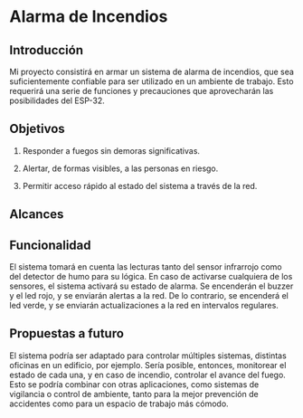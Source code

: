 # Alarma de Incendios
## Introducción
Mi proyecto consistirá en armar un sistema de alarma de incendios, que sea suficientemente confiable para ser utilizado en un ambiente de trabajo. Esto requerirá una serie de funciones y precauciones que aprovecharán las posibilidades del ESP-32.

## Objetivos
1. Responder a fuegos sin demoras significativas.
   
2. Alertar, de formas visibles, a las personas en riesgo.
   
3. Permitir acceso rápido al estado del sistema a través de la red.
   
## Alcances

## Funcionalidad
El sistema tomará en cuenta las lecturas tanto del sensor infrarrojo como del detector de humo para su lógica. En caso de activarse cualquiera de los sensores, el sistema activará su estado de alarma. Se encenderán el buzzer y el led rojo, y se enviarán alertas a la red. De lo contrario, se encenderá el led verde, y se enviarán actualizaciones a la red en intervalos regulares.

## Propuestas a futuro
El sistema podría ser adaptado para controlar múltiples sistemas, distintas oficinas en un edificio, por ejemplo. Sería posible, entonces, monitorear el estado de cada una, y en caso de incendio, controlar el avance del fuego. Esto se podría combinar con otras aplicaciones, como sistemas de vigilancia o control de ambiente, tanto para la mejor prevención de accidentes como para un espacio de trabajo más cómodo. 
